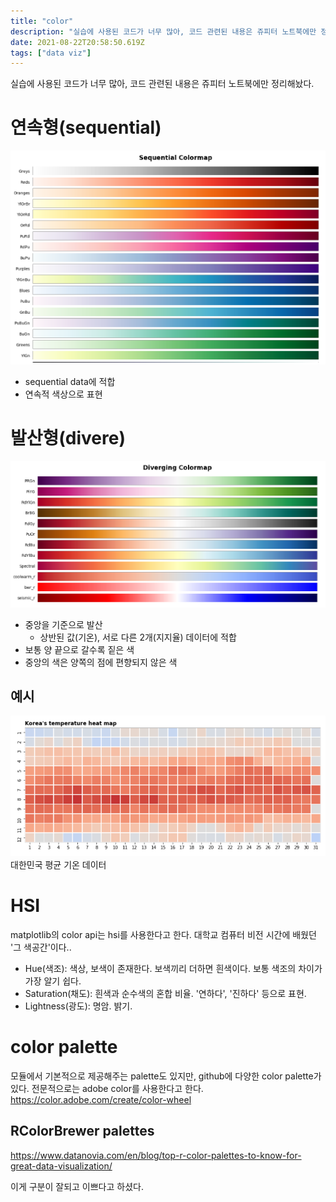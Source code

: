 ```yaml
---
title: "color"
description: "실습에 사용된 코드가 너무 많아, 코드 관련된 내용은 쥬피터 노트북에만 정리해놨다.sequential data에 적합연속적 색상으로 표현중앙을 기준으로 발산상반된 값(기온), 서로 다른 2개(지지율) 데이터에 적합보통 양 끝으로 갈수록 짙은 색중앙의 색은 양쪽의 점에 "
date: 2021-08-22T20:58:50.619Z
tags: ["data viz"]
---
```

실습에 사용된 코드가 너무 많아, 코드 관련된 내용은 쥬피터 노트북에만 정리해놨다.

# 연속형(sequential)
![](/assets/images/color/1664f5cb-f531-4880-8a67-6ff4ab15a674-image.png)
- sequential data에 적합
- 연속적 색상으로 표현

# 발산형(divere)
![](/assets/images/color/10cc8235-025a-4a1c-bbf1-5af971a84260-image.png)
- 중앙을 기준으로 발산
  - 상반된 값(기온), 서로 다른 2개(지지율) 데이터에 적합
- 보통 양 끝으로 갈수록 짙은 색
- 중앙의 색은 양쪽의 점에 편향되지 않은 색

## 예시
![](/assets/images/color/d218b671-672d-42dd-bd58-24e6073660a8-image.png)
대한민국 평균 기온 데이터

# HSI
matplotlib의 color api는 hsi를 사용한다고 한다. 대학교 컴퓨터 비전 시간에 배웠던 '그 색공간'이다..

- Hue(색조): 색상, 보색이 존재한다. 보색끼리 더하면 흰색이다. 보통 색조의 차이가 가장 알기 쉽다.
- Saturation(채도): 흰색과 순수색의 혼합 비율. '연하다', '진하다' 등으로 표현.
- Lightness(광도): 명암. 밝기.

# color palette
모듈에서 기본적으로 제공해주는 palette도 있지만, github에 다양한 color palette가 있다. 전문적으로는 adobe color를 사용한다고 한다.
https://color.adobe.com/create/color-wheel

## RColorBrewer palettes
https://www.datanovia.com/en/blog/top-r-color-palettes-to-know-for-great-data-visualization/

이게 구분이 잘되고 이쁘다고 하셨다. 



